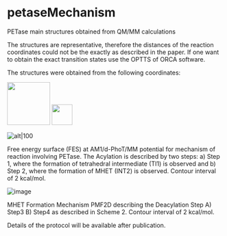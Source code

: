 # petaseMechanism
PETase main structures obtained from QM/MM calculations

The structures are representative, therefore the distances of the reaction coordinates could not be the exactly as described in the paper. If one want to obtain the exact transition states use the OPTTS of ORCA software.

The structures were obtained from the following coordinates:

<img src="[https://github.com/albertomds/petaseMechanism/assets/37826818/7a53b854-ce56-4efa-889a-cb2d621d856a" width="100">

<img src="https://github.com/albertomds/petaseMechanism/assets/37826818/7a53b854-ce56-4efa-889a-cb2d621d856a" width="48">

![alt|100](https://github.com/albertomds/petaseMechanism/assets/37826818/9ec0f1bb-ac88-416a-b600-fc12ba303b43)

Free energy surface (FES) at AM1/d-PhoT/MM potential for mechanism of reaction involving PETase. The Acylation is described by two steps: a) Step 1, where the formation of tetrahedral intermediate (TI1) is observed and b) Step 2, where the formation of MHET (INT2) is observed. Contour interval of 2 kcal/mol.

![image](https://github.com/albertomds/petaseMechanism/assets/37826818/9ec0f1bb-ac88-416a-b600-fc12ba303b43)

MHET Formation Mechanism PMF2D describing the Deacylation Step A) Step3 B) Step4 as described in Scheme 2. Contour interval of 2 kcal/mol.

Details of the protocol will be available after publication.
